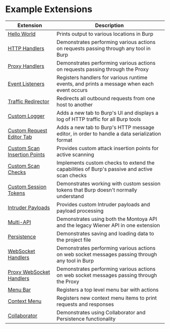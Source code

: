 Example Extensions
============================

| Extension                                                                                                                               | Description                                                                                     |
|-----------------------------------------------------------------------------------------------------------------------------------------|-------------------------------------------------------------------------------------------------|
| [Hello World](https://github.com/PortSwigger/burp-extensions-montoya-api-examples/blob/main/helloworld)                                 | Prints output to various locations in Burp                                                      |
| [HTTP Handlers](https://github.com/PortSwigger/burp-extensions-montoya-api-examples/blob/main/httphandler)                              | Demonstrates performing various actions on requests passing through any tool in Burp            |
| [Proxy Handlers](https://github.com/PortSwigger/burp-extensions-montoya-api-examples/blob/main/proxyhandler)                            | Demonstrates performing various actions on requests passing through the Proxy                   |
| [Event Listeners](https://github.com/PortSwigger/burp-extensions-montoya-api-examples/blob/main/eventlisteners)                         | Registers handlers for various runtime events, and prints a message when each event occurs      |
| [Traffic Redirector](https://github.com/PortSwigger/burp-extensions-montoya-api-examples/blob/main/trafficredirector)                   | Redirects all outbound requests from one host to another                                        |
| [Custom Logger](https://github.com/PortSwigger/burp-extensions-montoya-api-examples/blob/main/customlogger)                             | Adds a new tab to Burp's UI and displays a log of HTTP traffic for all Burp tools               |
| [Custom Request Editor Tab](https://github.com/PortSwigger/burp-extensions-montoya-api-examples/blob/main/customrequesteditortab)       | Adds a new tab to Burp's HTTP message editor, in order to handle a data serialization format    |
| [Custom Scan Insertion Points](https://github.com/PortSwigger/burp-extensions-montoya-api-examples/blob/main/customscaninsertionpoints) | Provides custom attack insertion points for active scanning                                     |
| [Custom Scan Checks](https://github.com/PortSwigger/burp-extensions-montoya-api-examples/blob/main/customscanchecks)                    | Implements custom checks to extend the capabilities of Burp's passive and active scan checks    |
| [Custom Session Tokens](https://github.com/PortSwigger/burp-extensions-montoya-api-examples/blob/main/customsessiontokens)              | Demonstrates working with custom session tokens that Burp doesn't normally understand           |
| [Intruder Payloads](https://github.com/PortSwigger/burp-extensions-montoya-api-examples/blob/main/intruderpayloads)                     | Provides custom Intruder payloads and payload processing                                        |
| [Multi-API](https://github.com/PortSwigger/burp-extensions-montoya-api-examples/blob/main/multiapi)                                     | Demonstrates using both the Montoya API and the legacy Wiener API in one extension              |
| [Persistence](https://github.com/PortSwigger/burp-extensions-montoya-api-examples/blob/main/persistence)                                | Demonstrates saving and loading data to the project file                                        |
| [WebSocket Handlers](https://github.com/PortSwigger/burp-extensions-montoya-api-examples/blob/main/websockethandler)                    | Demonstrates performing various actions on web socket messages passing through any tool in Burp |
| [Proxy WebSocket Handlers](https://github.com/PortSwigger/burp-extensions-montoya-api-examples/blob/main/proxywebsockethandler)         | Demonstrates performing various actions on web socket messages passing through the Proxy        |
| [Menu Bar](https://github.com/PortSwigger/burp-extensions-montoya-api-examples/blob/main/menubar)                                       | Registers a top level menu bar with actions                                                     |
| [Context Menu](https://github.com/PortSwigger/burp-extensions-montoya-api-examples/blob/main/contextmenu)                               | Registers new context menu items to print requests and responses                                |
| [Collaborator](https://github.com/PortSwigger/burp-extensions-montoya-api-examples/blob/main/collaborator)                              | Demonstrates using Collaborator and Persistence functionality                                   |
